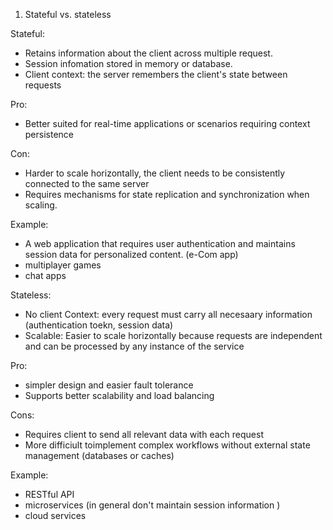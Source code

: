 1. Stateful vs. stateless

Stateful:

- Retains information about the client across multiple request.
- Session infomation stored in memory or database.
- Client context: the server remembers the client's state between requests

Pro:

- Better suited for real-time applications or scenarios requiring context persistence

Con:

- Harder to scale horizontally, the client needs to be consistently connected to the same server
- Requires mechanisms for state replication and synchronization when scaling.

Example:

- A web application that requires user authentication and maintains session data for personalized content. (e-Com app)
- multiplayer games
- chat apps

Stateless:

- No client Context: every request must carry all necesaary information (authentication toekn, session data)
- Scalable: Easier to scale horizontally because requests are independent and can be processed by any instance of the service

Pro:

- simpler design and easier fault tolerance
- Supports better scalability and load balancing

Cons:

- Requires client to send all relevant data with each request
- More difficiult toimplement complex workflows without external state management (databases or caches)

Example:

- RESTful API
- microservices (in general don't maintain session information )
- cloud services
